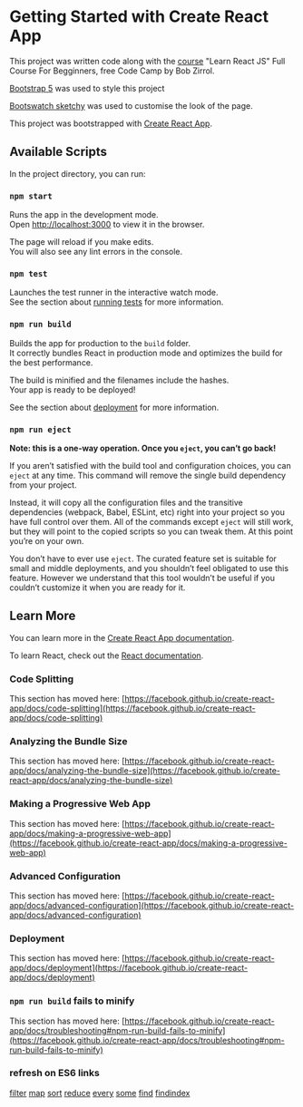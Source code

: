 # Getting Started with Create React App

This project was written code along with the [course](https://scrimba.com/learn/learnreact) "Learn React JS" Full Course For Begginners, free Code Camp by Bob Zirrol.

[Bootstrap 5](https://getbootstrap.com/docs/5.0/getting-started/introduction/) was used to style this project

[Bootswatch sketchy](https://bootswatch.com/sketchy/) was used to customise the look of the page.

This project was bootstrapped with [Create React App](https://github.com/facebook/create-react-app).

## Available Scripts

In the project directory, you can run:

### `npm start`

Runs the app in the development mode.\
Open [http://localhost:3000](http://localhost:3000) to view it in the browser.

The page will reload if you make edits.\
You will also see any lint errors in the console.

### `npm test`

Launches the test runner in the interactive watch mode.\
See the section about [running tests](https://facebook.github.io/create-react-app/docs/running-tests) for more information.

### `npm run build`

Builds the app for production to the `build` folder.\
It correctly bundles React in production mode and optimizes the build for the best performance.

The build is minified and the filenames include the hashes.\
Your app is ready to be deployed!

See the section about [deployment](https://facebook.github.io/create-react-app/docs/deployment) for more information.

### `npm run eject`

**Note: this is a one-way operation. Once you `eject`, you can’t go back!**

If you aren’t satisfied with the build tool and configuration choices, you can `eject` at any time. This command will remove the single build dependency from your project.

Instead, it will copy all the configuration files and the transitive dependencies (webpack, Babel, ESLint, etc) right into your project so you have full control over them. All of the commands except `eject` will still work, but they will point to the copied scripts so you can tweak them. At this point you’re on your own.

You don’t have to ever use `eject`. The curated feature set is suitable for small and middle deployments, and you shouldn’t feel obligated to use this feature. However we understand that this tool wouldn’t be useful if you couldn’t customize it when you are ready for it.

## Learn More

You can learn more in the [Create React App documentation](https://facebook.github.io/create-react-app/docs/getting-started).

To learn React, check out the [React documentation](https://reactjs.org/).

### Code Splitting

This section has moved here: [https://facebook.github.io/create-react-app/docs/code-splitting](https://facebook.github.io/create-react-app/docs/code-splitting)

### Analyzing the Bundle Size

This section has moved here: [https://facebook.github.io/create-react-app/docs/analyzing-the-bundle-size](https://facebook.github.io/create-react-app/docs/analyzing-the-bundle-size)

### Making a Progressive Web App

This section has moved here: [https://facebook.github.io/create-react-app/docs/making-a-progressive-web-app](https://facebook.github.io/create-react-app/docs/making-a-progressive-web-app)

### Advanced Configuration

This section has moved here: [https://facebook.github.io/create-react-app/docs/advanced-configuration](https://facebook.github.io/create-react-app/docs/advanced-configuration)

### Deployment

This section has moved here: [https://facebook.github.io/create-react-app/docs/deployment](https://facebook.github.io/create-react-app/docs/deployment)

### `npm run build` fails to minify

This section has moved here: [https://facebook.github.io/create-react-app/docs/troubleshooting#npm-run-build-fails-to-minify](https://facebook.github.io/create-react-app/docs/troubleshooting#npm-run-build-fails-to-minify)

### refresh on ES6 links

[filter](https://developer.mozilla.org/en-US/docs/Web/JavaScript/Reference/Global_Objects/Array/filter)
[map](https://developer.mozilla.org/en-US/docs/Web/JavaScript/Reference/Global_Objects/Array/map)
[sort](https://developer.mozilla.org/en-US/docs/Web/JavaScript/Reference/Global_Objects/Array/sort)
[reduce](https://developer.mozilla.org/en-US/docs/Web/JavaScript/Reference/Global_Objects/Array/reduce)
[every](https://developer.mozilla.org/en-US/docs/Web/JavaScript/Reference/Global_Objects/Array/every)
[some](https://developer.mozilla.org/en-US/docs/Web/JavaScript/Reference/Global_Objects/Array/some)
[find](https://developer.mozilla.org/en-US/docs/Web/JavaScript/Reference/Global_Objects/Array/find)
[findindex](https://developer.mozilla.org/en-US/docs/Web/JavaScript/Reference/Global_Objects/Array/findindex)
